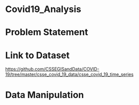 # Covid19_Analysis

# Problem Statement

# Link to Dataset
https://github.com/CSSEGISandData/COVID-19/tree/master/csse_covid_19_data/csse_covid_19_time_series

# Data Manipulation

